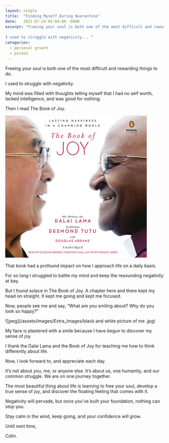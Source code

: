 ```yaml
---
layout: single
title:  "Finding Myself During Quarantine"
date:   2021-07-24 05:04:00 -0800
excerpt: "Freeing your soul is both one of the most difficult and rewarding things to do. 

I used to struggle with negativity... "
categories: 
  - personal growth
  - pinned 
---
```


Freeing your soul is both one of the most difficult and rewarding things to do. 

I used to struggle with negativity. 

My mind was filled with thoughts telling myself that I had no self worth, lacked intelligence, and was good for nothing. 

 Then I read The Book of Joy. 

 ![jpeg](/assets/images/Extra_Images/bookofjoy.jpeg)

That book had a profound impact on how I approach life on a daily basis. 

For so long I struggled to battle my mind and keep the resounding negativity at bay. 

But I found solace in The Book of Joy. A chapter here and there kept my head on straight.  It kept me going and kept me focused.  

Now, people see me and say, “What are you smiling about? Why do you look so happy?”

![jpeg](/assets/images/Extra_Images/black and white picture of me .jpg)

My face is plastered with a smile because I have begun to discover my sense of joy. 

I thank the Dalai Lama and the Book of Joy for teaching me how to think differently about life. 

Now, I look forward to, and appreciate each day. 

It’s not about you, me, or anyone else. It’s about us, one humanity, and our common struggle. We are on one journey together. 

The most beautiful thing about life is learning to free your soul, develop a true sense of joy, and discover the floating feeling that comes with it. 

Negativity will pervade, but once you’ve built your foundation, nothing can stop you. 

Stay calm in the wind, keep going, and your confidence will grow. 

Until next time, 

Colin. 


